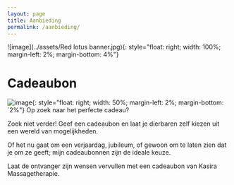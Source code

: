 ```yaml
---
layout: page
title: Aanbieding 
permalink: /aanbieding/
---
```

![image](../assets/Red lotus banner.jpg){: style="float: right; width: 100%; margin-left: 2%; margin-bottom: 4%"}
# Cadeaubon

![image](../assets/Cadeaubon.jpg){: style="float: right; width: 50%; margin-left: 2%; margin-bottom: `2%"}
Op zoek naar het perfecte cadeau?

Zoek niet verder! Geef een cadeaubon en laat je dierbaren zelf kiezen uit een wereld van mogelijkheden.

Of het nu gaat om een verjaardag, jubileum, of gewoon om te laten zien dat je om ze geeft; mijn cadeaubonnen zijn de ideale keuze.

Laat de ontvanger zijn wensen vervullen met een cadeaubon van Kasira Massagetherapie.
